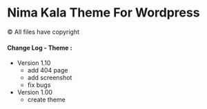 # Nima Kala Theme For Wordpress
&copy; All files have copyright


#### Change Log - Theme :
 * Version 1.10
   *  add 404 page
   *  add screenshot
   *  fix bugs
 * Version 1.00
   * create theme
